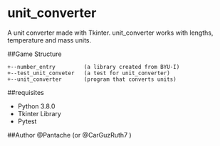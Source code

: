 # unit_converter
A unit converter made with Tkinter.
unit_converter works with lengths, temperature and mass units.

##Game Structure
```
+--number_entry         (a library created from BYU-I)
+--test_unit_conveter   (a test for unit_converter)
+--unit_converter       (program that converts units)
```

##requisites
* Python 3.8.0
* Tkinter Library
* Pytest

##Author
@Pantache (or @CarGuzRuth7 )
